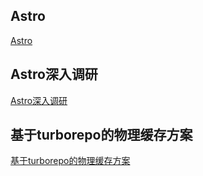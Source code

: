 ## Astro 
[Astro](Astro.md) 
## Astro深入调研 
[Astro深入调研](Astro深入调研.md) 
## 基于turborepo的物理缓存方案 
[基于turborepo的物理缓存方案](基于turborepo的物理缓存方案.md) 

